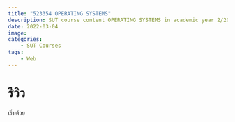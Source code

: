 ```yaml
---
title: "523354 OPERATING SYSTEMS"
description: SUT course content OPERATING SYSTEMS in academic year 2/2021
date: 2022-03-04
image: 
categories:
    - SUT Courses
tags:
    - Web
---
```


# รีวิว
 เริ่มด้วย
